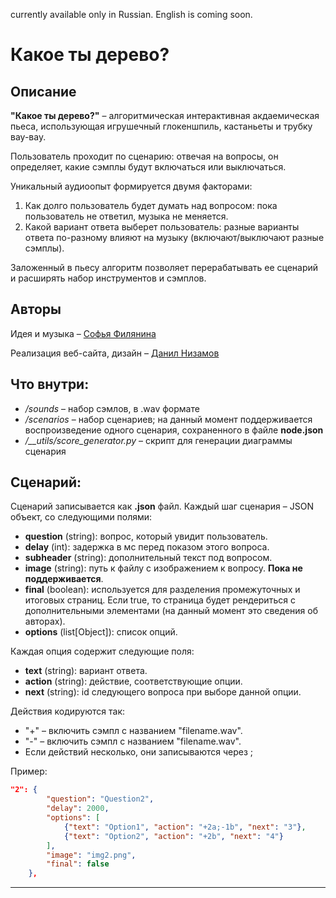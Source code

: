 currently available only in Russian. English is coming soon.

# Какое ты дерево?
## Описание

**"Какое ты дерево?"** – алгоритмическая интерактивная акдаемическая пьеса, использующая игрушечный глокеншпиль, кастаньеты и трубку вау-вау.

Пользователь проходит по сценарию: отвечая на вопросы, он определяет, какие сэмплы будут включаться или выключаться.

Уникальный аудиоопыт формируется двумя факторами:
1. Как долго пользователь будет думать над вопросом: пока пользователь не ответил, музыка не меняется.
2. Какой вариант ответа выберет пользователь: разные варианты ответа по-разному влияют на музыку (включают/выключают разные сэмплы).

Заложенный в пьесу алгоритм позволяет перерабатывать ее сценарий и расширять набор инструментов и сэмплов.

## Авторы

Идея и музыка – [Софья Филянина](https://vk.com/buongiorno001)

Реализация веб-сайта, дизайн – [Данил Низамов](https://vk.com/nizamovdanil)

## Что внутри:

- _/sounds_ – набор сэмлов, в .wav формате
- _/scenarios_ – набор сценариев; на данный момент поддерживается воспроизведение одного сценария, сохраненного в файле **node.json**
- */__utils/score_generator.py* – скрипт для генерации диаграммы сценария

## Сценарий:

Сценарий записывается как **.json** файл. Каждый шаг сценария – JSON объект, со следующими полями:
- **question** (string): вопрос, который увидит пользователь.
- **delay** (int): задержка в мс перед показом этого вопроса.
- **subheader** (string): дополнительный текст под вопросом.
- **image** (string): путь к файлу с изображением к вопросу. **Пока не поддерживается**.
- **final** (boolean): используется для разделения промежуточных и итоговых страниц. Если true, то страница будет рендериться с дополнительными элементами (на данный момент это сведения об авторах).
- **options** (list[Object]): список опций.

Каждая опция содержит следующие поля:
- **text** (string): вариант ответа.
- **action** (string): действие, соответствующие опции.
- **next** (string): id следующего вопроса при выборе данной опции.

Действия кодируются так:
- "+<filename>" – включить сэмпл с названием "filename.wav".
- "-<filename>" – включить сэмпл с названием "filename.wav".
- Если действий несколько, они записываются через ;

Пример:

```json
"2": {
        "question": "Question2",
        "delay": 2000,
        "options": [
            {"text": "Option1", "action": "+2a;-1b", "next": "3"},
            {"text": "Option2", "action": "+2b", "next": "4"}
        ],
        "image": "img2.png",
        "final": false
    },
```

---
